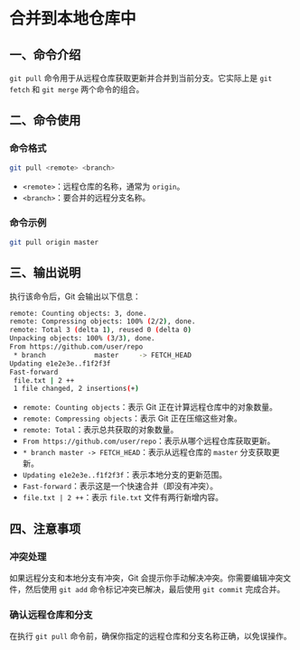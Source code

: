 # 合并到本地仓库中

## 一、命令介绍

`git pull` 命令用于从远程仓库获取更新并合并到当前分支。它实际上是 `git fetch` 和 `git merge` 两个命令的组合。

## 二、命令使用

### 命令格式

```bash
git pull <remote> <branch>
```

- `<remote>`：远程仓库的名称，通常为 `origin`。
- `<branch>`：要合并的远程分支名称。

### 命令示例

```bash
git pull origin master
```

## 三、输出说明

执行该命令后，Git 会输出以下信息：

```bash
remote: Counting objects: 3, done.
remote: Compressing objects: 100% (2/2), done.
remote: Total 3 (delta 1), reused 0 (delta 0)
Unpacking objects: 100% (3/3), done.
From https://github.com/user/repo
 * branch            master     -> FETCH_HEAD
Updating e1e2e3e..f1f2f3f
Fast-forward
 file.txt | 2 ++
 1 file changed, 2 insertions(+)
```

- `remote: Counting objects`：表示 Git 正在计算远程仓库中的对象数量。
- `remote: Compressing objects`：表示 Git 正在压缩这些对象。
- `remote: Total`：表示总共获取的对象数量。
- `From https://github.com/user/repo`：表示从哪个远程仓库获取更新。
- `* branch master -> FETCH_HEAD`：表示从远程仓库的 `master` 分支获取更新。
- `Updating e1e2e3e..f1f2f3f`：表示本地分支的更新范围。
- `Fast-forward`：表示这是一个快速合并（即没有冲突）。
- `file.txt | 2 ++`：表示 `file.txt` 文件有两行新增内容。

## 四、注意事项

### 冲突处理

如果远程分支和本地分支有冲突，Git 会提示你手动解决冲突。你需要编辑冲突文件，然后使用 `git add` 命令标记冲突已解决，最后使用 `git commit` 完成合并。

### 确认远程仓库和分支

在执行 `git pull` 命令前，确保你指定的远程仓库和分支名称正确，以免误操作。